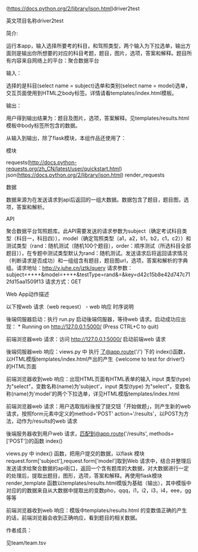 (https://docs.python.org/2/library/json.html)driver2test

英文项目名称driver2test


简介:


运行本app，输入选择所要考的科目，和驾照类型，两个输入为下拉选单，输出方面则是输出你所想要的对应的科目考题，题目，图片，选项，答案和解释。题目所有内容来自网络上的平台：聚合数据平台


输入：


选择的是科目(select name = subject)选单和类别(select name = model)选单，交互页面使用到HTML之body标签。详情请看templates/index.html模板。


输出：


用户得到输出结果为：题目及图片，选项，答案解释。见templates/results.html模板中body标签所包含的数据。


从输入到输出，除了flask模块，本组作品还使用了：


模块


requests(http://docs.python-requests.org/zh_CN/latest/user/quickstart.html)
json(https://docs.python.org/2/library/json.html)
render_requests


数据


数据来源为在发送请求到api后返回的一组大数据。数据包含了题目，题目图，选项，答案和解析。


API


聚合数据平台驾照题库。此API需要发送的请求参数为subject（确定考试科目类型（科目一，科目四）），model（确定驾照类型（a1，a2，b1，b2，c1，c2））和测试类型（rand：随机测试（随机100个题目），order：顺序测试（所选科目全部题目）），在专题中测试类型默认为rand：随机测试。发送请求后将返回请求情况（判断请求是否成功）和一组组含有题目，题目图url，选项，答案和解析的字典组。请求地址：http://v.juhe.cn/jztk/query
请求参数：subject=++++&model=++++&testType=rand&=&key=d42c15b8e42d747c712fd15aa1509f13
请求方式：GET



Web App动作描述



以下按web 请求（web request） - web 响应 时序说明



後端伺服器启动：执行 run.py 启动後端伺服器，等待web 请求。启动成功应出现： * Running on http://127.0.0.1:5000/ (Press CTRL+C to quit)


前端浏览器web 请求：访问 http://127.0.0.1:5000/ 启动前端web 请求



後端伺服器web 响应：views.py 中 执行 了@app.route('/') 下的 index()函数，以HTML模版templates/index.html产出的产生《welcome to test for driver!》的HTML页面



前端浏览器收到web 响应：出现HTML页面有HTML表单的输入 input 类型(type) 为"select"，变数名称(name)为'subject'，input 类型(type) 为"select"，变数名称(name)为'model'的两个下拉选单，详见HTML模版templates/index.html



前端浏览器web 请求：用户选取指标後按了提交钮「开始做题」，则产生新的web 请求，按照form元素中定义的method='POST' action='/results'，以POST为方法，动作为/results的web 请求



後端服务器收到用户web 请求，匹配到@app.route('/results', methods=['POST'])的函数 index()



views.py 中 index() 函数，把用户提交的数据，以flask 模块request.form['subject'],request.form['model']取到Web 请求中，结合并整理后发送请求给聚合数据的api街口，返回一个含有题库的大数据，对大数据进行一定的处理后，提取出题目，图形，选项，答案和解释。再使用flask模块render_template 函数以templates/results.html模版为基础（输出），其中模版中对应的的数据来自从大数据中提取出的变数pho，qqq，i1，i2，i3，i4，eee，gg等等



前端浏览器收到web 响应：模版中templates/results.html 的变数值正确的产生的话，前端浏览器会收到正确响应，看到题目的相关数据。



作者成员：



见team/team.tsv
